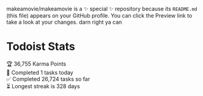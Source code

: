 makeamovie/makeamovie is a ✨ special ✨ repository because its `README.md` (this file) appears on your GitHub profile.
You can click the Preview link to take a look at your changes. darn right ya can

# Todoist Stats

<!-- TODO-IST:START -->
🏆  36,755 Karma Points           
🌸  Completed 1 tasks today           
✅  Completed 26,724 tasks so far           
⏳  Longest streak is 328 days
<!-- TODO-IST:END -->